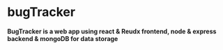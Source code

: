# bugTracker

**BugTracker is a web app using react & Reudx frontend, node & express backend & mongoDB for data storage**

